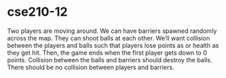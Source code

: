 # cse210-12

Two players are moving around. We can have barriers spawned randomly across the map. They can shoot balls at each other.
We’ll want collision between the players and balls such that players lose points as or health as they get hit. Then, the game ends when the first player gets down to 0 points.
Collision between the balls and barriers should destroy the balls.
There should be no collision between players and barriers.
